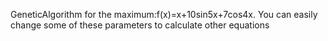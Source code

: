 GeneticAlgorithm for the maximum:f(x)=x+10sin5x+7cos4x.
You can easily change some of these parameters to calculate other equations
